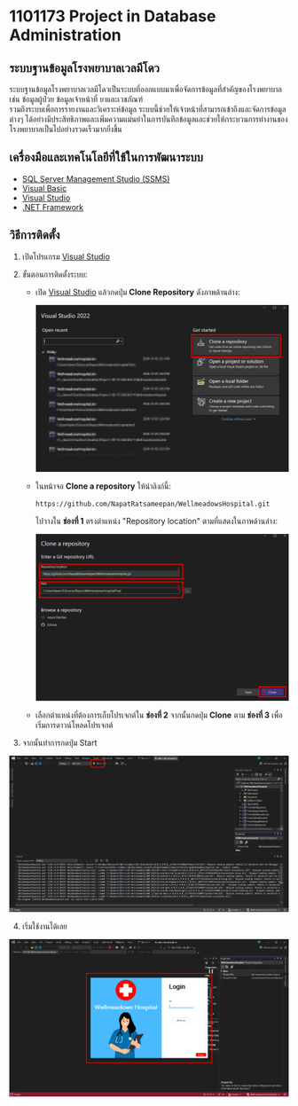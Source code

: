 # 1101173 Project in Database Administration

## ระบบฐานข้อมูลโรงพยาบาลเวลมีโดว
ระบบฐานข้อมูลโรงพยาบาลเวลมีโดวเป็นระบบที่ออกแบบมาเพื่อจัดการข้อมูลที่สำคัญของโรงพยาบาล เช่น ข้อมูลผู้ป่วย ข้อมูลเจ้าหน้าที่ ยาและเวชภัณฑ์    
รวมถึงระบบเพื่อการรายงานและวิเคราะห์ข้อมูล ระบบนี้ช่วยให้เจ้าหน้าที่สามารถเข้าถึงและจัดการข้อมูลต่างๆ ได้อย่างมีประสิทธิภาพและเพิ่มความแม่นยำในการบันทึกข้อมูลและช่วยให้กระบวนการทำงานของโรงพยาบาลเป็นไปอย่างรวดเร็วมากยิ่งขึ้น

## เครื่องมือและเทคโนโลยีที่ใช้ในการพัฒนาระบบ
- [SQL Server Management Studio (SSMS)](https://docs.microsoft.com/en-us/sql/ssms/sql-server-management-studio-ssms)
- [Visual Basic](https://docs.microsoft.com/en-us/dotnet/visual-basic/)
- [Visual Studio](https://visualstudio.microsoft.com/)
- [.NET Framework](https://dotnet.microsoft.com/en-us/download/dotnet-framework)

## วิธีการติดตั้ง
1. เปิดโปรแกรม [Visual Studio](https://visualstudio.microsoft.com/)
   
2. ขั้นตอนการติดตั้งระบบ:
   - เปิด [Visual Studio](https://visualstudio.microsoft.com/) แล้วกดปุ่ม **Clone Repository** ดังภาพด้านล่าง:
   
     <img src="./RM1.png" alt="ใส่ลิงก์ในช่องที่ 1" width="600"/>
   
   - ในหน้าจอ **Clone a repository** ให้นำลิงก์นี้:
     ```sh
     https://github.com/NapatRatsameepan/WellmeadowsHospital.git
     ```
     ไปวางใน **ช่องที่ 1** ตรงตำแหน่ง "Repository location" ตามที่แสดงในภาพด้านล่าง:
   
     <img src="./RM2.png" alt="ใส่ลิงก์ในช่องที่ 1" width="600"/>

   - เลือกตำแหน่งที่ต้องการเก็บโปรเจกต์ใน **ช่องที่ 2** จากนั้นกดปุ่ม **Clone** ตาม **ช่องที่ 3** เพื่อเริ่มการดาวน์โหลดโปรเจกต์

3. จากนั้นทำการกดปุ่ม Start
<img src="./RM3.png" alt="ใส่ลิงก์ในช่องที่ 1" width="600"/>

4. เริ่มใช้งานได้เลย
<img src="./RM4.png" alt="ใส่ลิงก์ในช่องที่ 1" width="600"/>

